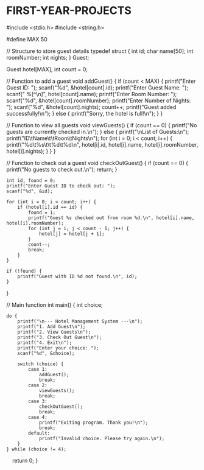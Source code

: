 # FIRST-YEAR-PROJECTS

#include <stdio.h>
#include <string.h>

#define MAX 50

// Structure to store guest details
typedef struct {
    int id;
    char name[50];
    int roomNumber;
    int nights;
} Guest;

Guest hotel[MAX];
int count = 0;

// Function to add a guest
void addGuest() {
    if (count < MAX) {
        printf("Enter Guest ID: ");
        scanf("%d", &hotel[count].id);
        printf("Enter Guest Name: ");
        scanf(" %[^\n]", hotel[count].name);
        printf("Enter Room Number: ");
        scanf("%d", &hotel[count].roomNumber);
        printf("Enter Number of Nights: ");
        scanf("%d", &hotel[count].nights);
        count++;
        printf("Guest added successfully!\n");
    } else {
        printf("Sorry, the hotel is full!\n");
    }
}

// Function to view all guests
void viewGuests() {
    if (count == 0) {
        printf("No guests are currently checked in.\n");
    } else {
        printf("\nList of Guests:\n");
        printf("ID\tName\t\tRoom\tNights\n");
        for (int i = 0; i < count; i++) {
            printf("%d\t%s\t\t%d\t%d\n", hotel[i].id, hotel[i].name, hotel[i].roomNumber, hotel[i].nights);
        }
    }
}

// Function to check out a guest
void checkOutGuest() {
    if (count == 0) {
        printf("No guests to check out.\n");
        return;
    }

    int id, found = 0;
    printf("Enter Guest ID to check out: ");
    scanf("%d", &id);

    for (int i = 0; i < count; i++) {
        if (hotel[i].id == id) {
            found = 1;
            printf("Guest %s checked out from room %d.\n", hotel[i].name, hotel[i].roomNumber);
            for (int j = i; j < count - 1; j++) {
                hotel[j] = hotel[j + 1];
            }
            count--;
            break;
        }
    }

    if (!found) {
        printf("Guest with ID %d not found.\n", id);
    }
}

// Main function
int main() {
    int choice;

    do {
        printf("\n--- Hotel Management System ---\n");
        printf("1. Add Guest\n");
        printf("2. View Guests\n");
        printf("3. Check Out Guest\n");
        printf("4. Exit\n");
        printf("Enter your choice: ");
        scanf("%d", &choice);

        switch (choice) {
            case 1:
                addGuest();
                break;
            case 2:
                viewGuests();
                break;
            case 3:
                checkOutGuest();
                break;
            case 4:
                printf("Exiting program. Thank you!\n");
                break;
            default:
                printf("Invalid choice. Please try again.\n");
        }
    } while (choice != 4);

    return 0;
}
